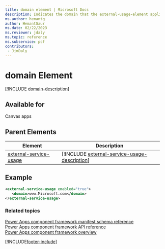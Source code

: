 ```yaml
---
title: domain element | Microsoft Docs
description: Indicates the domain that the external-usage-element applies to.
ms.author: hemantg
author: HemantGaur
ms.date: 02/22/2023
ms.reviewer: jdaly
ms.topic: reference
ms.subservice: pcf
contributors:
 - JimDaly
---
```

# domain Element

[!INCLUDE [domain-description](includes/domain-description.md)]

## Available for

Canvas apps

## Parent Elements

|Element|Description|
|--|--|
|[external-service-usage](external-service-usage.md)|[!INCLUDE [external-service-usage-description](includes/external-service-usage-description.md)]|

## Example

```xml
<external-service-usage enabled="true">
   <domain>www.Microsoft.com</domain>
</external-service-usage>
```

### Related topics

[Power Apps component framework manifest schema reference](index.md)<br/>
[Power Apps component framework API reference](../reference/index.md)<br/>
[Power Apps component framework overview](../overview.md)


[!INCLUDE[footer-include](../../../includes/footer-banner.md)]
